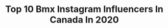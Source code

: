 ---
title: Top 10 Bmx Instagram Influencers In Canada In 2020
description: Identify the most popular Instagram accounts on inBeat.
platform: Instagram
profiles:
  - username: "alextougas122"
    fullname: >-
      Alex Tougas
    location: "Canada"
    followers: 5140
    engagement: 1491
    commentsToLikes: 0.022610
    avatar: "https://scontent-ams4-1.cdninstagram.com/v/t51.2885-19/s320x320/80741285_2471897693059799_9035579204632051712_n.jpg?_nc_ht=scontent-ams4-1.cdninstagram.com&_nc_ohc=nfr9RmHNrwgAX8nLIXJ&oh=59942b65a9510156fc567881e5c748f1&oe=5EB97127"
    verified: false
    hashtags: "#shimano, #flyracing, #formula, #doctorsorders"
  - username: "tylerrizzibmx"
    fullname: >-
      Tyler Rizzi
    location: "Canada"
    followers: 44063
    engagement: 848
    commentsToLikes: 0.025194
    avatar: "https://scontent-lhr8-1.cdninstagram.com/v/t51.2885-19/s320x320/42340528_537565220025600_3573959994875314176_n.jpg?_nc_ht=scontent-lhr8-1.cdninstagram.com&_nc_ohc=Rt2EwVrbnikAX_BjFCL&oh=fbda0f3ac6e1ef6a23a8070373255c02&oe=5EBAB656"
    verified: true
    hashtags: "#ridaz, #fiseworld, #canada, #notbmx"
  - username: "deanhartley_"
    fullname: >-
      Dean Hartley
    location: "Canada"
    followers: 2545
    engagement: 2505
    commentsToLikes: 0.058790
    avatar: "https://scontent-lhr8-1.cdninstagram.com/v/t51.2885-19/s320x320/12917899_276016392729828_485659827_a.jpg?_nc_ht=scontent-lhr8-1.cdninstagram.com&_nc_ohc=oqgfHdzkEzQAX_z_ZJG&oh=2426e8df12239590f1c565bcf6017bc9&oe=5EBCD832"
    verified: false
    hashtags: "#canadianbmx, #bmx, #doomsayer"
  - username: "jadenchipman"
    fullname: >-
      Jaden Chipman🤘🏼
    location: "Canada"
    followers: 8114
    engagement: 712
    commentsToLikes: 0.037346
    avatar: "https://scontent-lhr8-1.cdninstagram.com/v/t51.2885-19/s320x320/90055518_485845898966886_3141188133668782080_n.jpg?_nc_ht=scontent-lhr8-1.cdninstagram.com&_nc_ohc=0ZtcM2lhnTcAX9gmmG5&oh=c5afed74be253487629df3d11bfbe0f0&oe=5EB9D174"
    verified: false
    hashtags: "#joyride, #teamltd, #backups, #bmxtricks"
  - username: "tnyhaug49"
    fullname: >-
      Tory Nyhaug
    location: "Canada"
    followers: 37875
    engagement: 446
    commentsToLikes: 0.037303
    avatar: "https://scontent-lhr8-1.cdninstagram.com/v/t51.2885-19/s320x320/30593548_365909967248558_3907705458017697792_n.jpg?_nc_ht=scontent-lhr8-1.cdninstagram.com&_nc_ohc=-OZD_aX4OXkAX9PcF8g&oh=5282f3e0f5665514f5aadf194cad39d1&oe=5EBB181E"
    verified: true
    hashtags: "#coupleshoots, #bmxtrack, #tacomatrdpro, #bmxrider"
  - username: "pascallafontainebmx"
    fullname: >-
      Pascal Lafontaine
    location: "Canada"
    followers: 13020
    engagement: 779
    commentsToLikes: 0.018818
    avatar: "https://scontent-lhr8-1.cdninstagram.com/v/t51.2885-19/s320x320/71519766_2269385626518327_5391703670528147456_n.jpg?_nc_ht=scontent-lhr8-1.cdninstagram.com&_nc_ohc=UzkWA9HpOi0AX8Vypy_&oh=506633c1c1d2e7a9093ba951a458e00f&oe=5EBAB336"
    verified: false
    hashtags: "#candiac, #street, #spotlight, #nightsession"
  - username: "bifnakedofficial"
    fullname: >-
      Bif Naked
    location: "Canada"
    followers: 36856
    engagement: 140
    commentsToLikes: 0.033924
    avatar: "https://scontent-ams4-1.cdninstagram.com/v/t51.2885-19/s320x320/52491527_274637710148170_4510723225767903232_n.jpg?_nc_ht=scontent-ams4-1.cdninstagram.com&_nc_ohc=66GvCdAfvBIAX_WzqvK&oh=b0be3af1a909620b0f98e25cc8278f23&oe=5EB12562"
    verified: true
    hashtags: "#music, #alwaysliving, #love, #seniordogs"
  - username: "ryaneles"
    fullname: >-
      Ryan Eles
    location: "Canada"
    followers: 5104
    engagement: 784
    commentsToLikes: 0.028472
    avatar: "https://scontent-ams4-1.cdninstagram.com/v/t51.2885-19/s320x320/69273476_687186801757467_3644511000285151232_n.jpg?_nc_ht=scontent-ams4-1.cdninstagram.com&_nc_ohc=BBwvBvtNJ7UAX9PIlty&oh=55b4e42641951ee945f5a384481adf0a&oe=5EB3DAFE"
    verified: false
    hashtags: "#isitspringyet, #canadianbmx, #fts, #winter"
  - username: "drewbezanson"
    fullname: >-
      Drew Bezanson
    location: "Canada"
    followers: 169721
    engagement: 153
    commentsToLikes: 0.010012
    avatar: "https://scontent-frx5-1.cdninstagram.com/v/t51.2885-19/s320x320/47424046_2132665037032359_1800208389335154688_n.jpg?_nc_ht=scontent-frx5-1.cdninstagram.com&_nc_ohc=pthMvlL_4tAAX8c7eku&oh=33fda99ae06d7832ad0c5aeef44390b4&oe=5EB21CA7"
    verified: true
    hashtags: "#odigrips, #withyoueverywhere, #1378653577, #redbull"
  - username: "plussizebmx"
    fullname: >-
      PlusSizeBMX
    location: "Canada"
    followers: 26846
    engagement: 127
    commentsToLikes: 0.006883
    avatar: "https://scontent-ams4-1.cdninstagram.com/v/t51.2885-19/s320x320/17126751_1898207343726423_8676924550375538688_a.jpg?_nc_ht=scontent-ams4-1.cdninstagram.com&_nc_ohc=soRvg22vjLoAX-EFu3X&oh=b1f6ea6a51b7fe7008d32b6cef374eaf&oe=5EA73A44"
    verified: false
    hashtags: "#fixedgear, #therisedotcom, #dirtjump, #slopestyle"
---